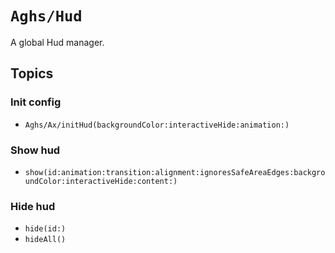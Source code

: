 # ``Aghs/Hud``

A global Hud manager.

## Topics

### Init config

- ``Aghs/Ax/initHud(backgroundColor:interactiveHide:animation:)``

### Show hud

- ``show(id:animation:transition:alignment:ignoresSafeAreaEdges:backgroundColor:interactiveHide:content:)``

### Hide hud

- ``hide(id:)``
- ``hideAll()``
